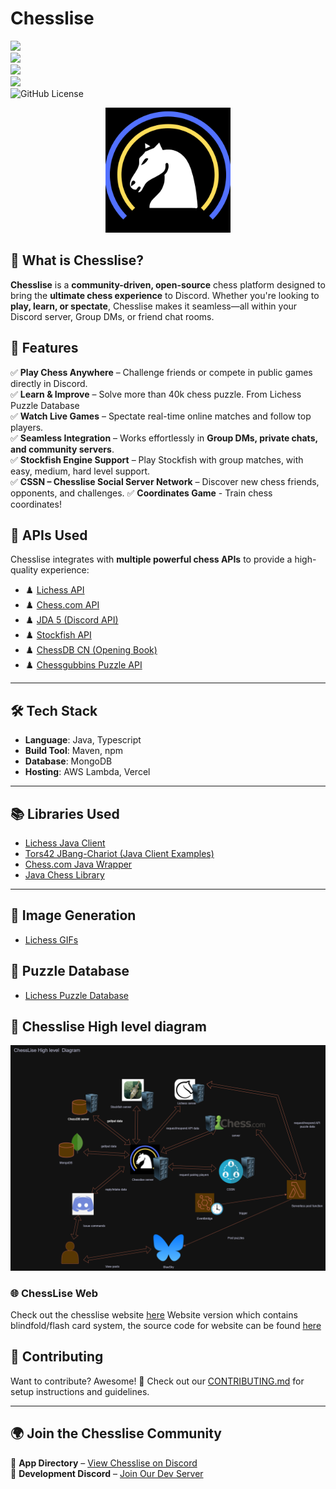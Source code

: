 # **Chesslise**

![](https://img.shields.io/badge/Status-Verified%20Discord%20Bot-brightgreen)  
![](https://img.shields.io/badge/Status-Online-brightgreen)  
![](https://img.shields.io/badge/Discord%20API-JDA-purple)  
![](https://img.shields.io/badge/Available%20On-Discord%20App%20Directory-blue)  
![GitHub License](https://img.shields.io/github/license/jalpp/Chesslise)

<p align="center">
  <img src="https://raw.githubusercontent.com/jalpp/DojoIcons/dd7365ea7d768fe17056d9b14ee6740c2bf4e261/oldIcons/Black%20Blue%20White%20Tactical%20eSports%20Discord%20Logo.png" alt="ChessLise" width="200"/>
</p>

## 🚀 **What is Chesslise?**
**Chesslise** is a **community-driven, open-source** chess platform designed to bring the **ultimate chess experience** to Discord. Whether you're looking to **play, learn, or spectate**, Chesslise makes it seamless—all within your Discord server, Group DMs, or friend chat rooms.


## 🎯 **Features**
✅ **Play Chess Anywhere** – Challenge friends or compete in public games directly in Discord.  
✅ **Learn & Improve** – Solve more than 40k chess puzzle. From Lichess Puzzle Database  
✅ **Watch Live Games** – Spectate real-time online matches and follow top players.  
✅ **Seamless Integration** – Works effortlessly in **Group DMs, private chats, and community servers**.  
✅ **Stockfish Engine Support** – Play Stockfish with group matches, with easy, medium, hard level support.  
✅ **CSSN – Chesslise Social Server Network** – Discover new chess friends, opponents, and challenges.
✅ **Coordinates Game** - Train chess coordinates!


## 🔗 **APIs Used**
Chesslise integrates with **multiple powerful chess APIs** to provide a high-quality experience:

- ♟️ [Lichess API](https://lichess.org/api)
- ♟️ [Chess.com API](https://github.com/sornerol/chess-com-pubapi-java-wrapper)
- ♟️ [JDA 5 (Discord API)](https://github.com/DV8FromTheWorld/JDA)
- ♟️ [Stockfish API](https://stockfish.online/)
- ♟️ [ChessDB CN (Opening Book)](https://chessdb.cn/cloudbookc_info_en.html)
- ♟️ [Chessgubbins Puzzle API](https://chessgubbins.com)

---

## 🛠 **Tech Stack**

- **Language**: Java, Typescript
- **Build Tool**: Maven, npm
- **Database**: MongoDB
- **Hosting**: AWS Lambda, Vercel


---

## 📚 **Libraries Used**
- [Lichess Java Client](https://github.com/tors42/chariot)
- [Tors42 JBang-Chariot (Java Client Examples)](https://github.com/tors42/jbang-chariot)
- [Chess.com Java Wrapper](https://github.com/sornerol/chess-com-pubapi-java-wrapper)
- [Java Chess Library](https://github.com/bhlangonijr/chesslib)

---

## 🎨 **Image Generation**
- [Lichess GIFs](https://github.com/lichess-org/lila-gif)

## 🧩 **Puzzle Database**
- [Lichess Puzzle Database](https://database.lichess.org/#puzzles)

## 🎨 Chesslise High level diagram
![Chesslise](https://github.com/jalpp/Chesslise/blob/master/chesslisev3.drawio.png?raw=true)

### 🌐 ChessLise Web
Check out the chesslise website [here](https://chessliseweb.vercel.app/) Website version which contains blindfold/flash card system, the source code for website can be found [here](https://github.com/jalpp/chessliseweb)


## 🤝 **Contributing**
Want to contribute? Awesome! 🎉 Check out our [CONTRIBUTING.md](CONTRIBUTING.md) for setup instructions and guidelines.

---

## 🌍 **Join the Chesslise Community**
🔹 **App Directory** – [View Chesslise on Discord](https://discord.com/application-directory/930544707300393021)  
🔹 **Development Discord** – [Join Our Dev Server](https://discord.gg/T2eH3tQjKC)




